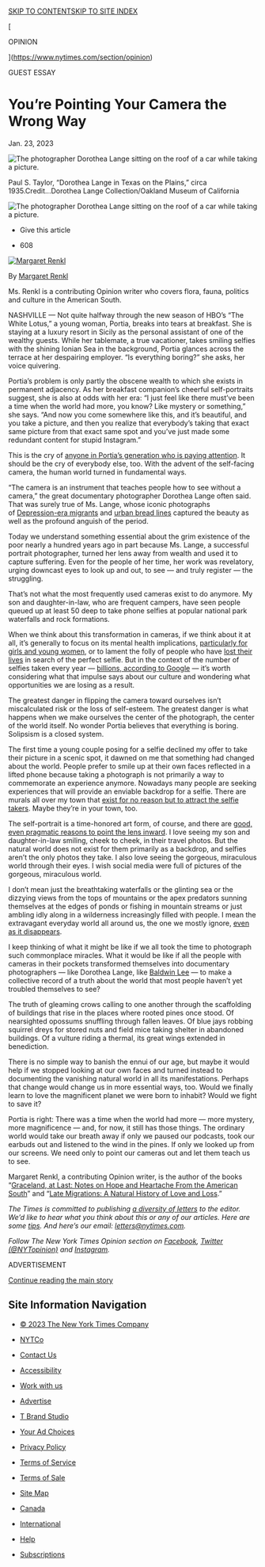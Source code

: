 [  
SKIP TO CONTENT](https://www.nytimes.com/2023/01/23/opinion/social-media-photography-selfies.html#site-content)[SKIP TO SITE INDEX](https://www.nytimes.com/2023/01/23/opinion/social-media-photography-selfies.html#site-index)

[](https://www.nytimes.com/)

[

OPINION

](https://www.nytimes.com/section/opinion)

GUEST ESSAY

# You’re Pointing Your Camera the Wrong Way

Jan. 23, 2023

![The photographer Dorothea Lange sitting on the roof of a car while taking a picture.](https://static01.nyt.com/images/2023/01/24/opinion/23renkl-1/23renkl-1-articleLarge-v2.jpg?quality=75&auto=webp&disable=upscale)

Paul S. Taylor, “Dorothea Lange in Texas on the Plains,” circa 1935.Credit...Dorothea Lange Collection/Oakland Museum of California

![The photographer Dorothea Lange sitting on the roof of a car while taking a picture.](https://static01.nyt.com/images/2023/01/24/opinion/23renkl-1/23renkl-1-articleLarge-v2.jpg?quality=75&auto=webp&disable=upscale)

-   Give this article
    

-   608
    

[![Margaret Renkl](https://static01.nyt.com/images/2017/04/08/opinion/margaret-renkl/margaret-renkl-thumbLarge-v2.png "Margaret Renkl")](https://www.nytimes.com/by/margaret-renkl)

By [Margaret Renkl](https://www.nytimes.com/by/margaret-renkl)

Ms. Renkl is a contributing Opinion writer who covers flora, fauna, politics and culture in the American South.

NASHVILLE — Not quite halfway through the new season of HBO’s “The White Lotus,” a young woman, Portia, breaks into tears at breakfast. She is staying at a luxury resort in Sicily as the personal assistant of one of the wealthy guests. While her tablemate, a true vacationer, takes smiling selfies with the shining Ionian Sea in the background, Portia glances across the terrace at her despairing employer. “Is everything boring?” she asks, her voice quivering.

Portia’s problem is only partly the obscene wealth to which she exists in permanent adjacency. As her breakfast companion’s cheerful self-portraits suggest, she is also at odds with her era: “I just feel like there must’ve been a time when the world had more, you know? Like mystery or something,” she says. “And now you come somewhere like this, and it’s beautiful, and you take a picture, and then you realize that everybody’s taking that exact same picture from that exact same spot and you’ve just made some redundant content for stupid Instagram.”

This is the cry of [anyone in Portia’s generation who is paying attention](https://www.nytimes.com/2022/12/15/style/teens-social-media.html). It should be the cry of everybody else, too. With the advent of the self-facing camera, the human world turned in fundamental ways.

“The camera is an instrument that teaches people how to see without a camera,” the great documentary photographer Dorothea Lange often said. That was surely true of Ms. Lange, whose iconic photographs of [Depression-era migrants](https://www.moma.org/magazine/articles/233) and [urban bread lines](https://artmuseum.princeton.edu/collections/objects/135245) captured the beauty as well as the profound anguish of the period.

Today we understand something essential about the grim existence of the poor nearly a hundred years ago in part because Ms. Lange, a successful portrait photographer, turned her lens away from wealth and used it to capture suffering. Even for the people of her time, her work was revelatory, urging downcast eyes to look up and out, to see — and truly register — the struggling.

That’s not what the most frequently used cameras exist to do anymore. My son and daughter-in-law, who are frequent campers, have seen people queued up at least 50 deep to take phone selfies at popular national park waterfalls and rock formations.

When we think about this transformation in cameras, if we think about it at all, it’s generally to focus on its mental health implications, [particularly for girls and young women](https://childmind.org/article/what-selfies-are-doing-to-girls-self-esteem/), or to lament the folly of people who have [lost their lives](https://www.washingtonpost.com/news/morning-mix/wp/2018/10/03/more-than-250-people-worldwide-have-died-taking-selfies-study-finds/) in search of the perfect selfie. But in the context of the number of selfies taken every year — [billions, according to Google](https://www.dailymail.co.uk/sciencetech/article-3619679/What-vain-bunch-really-24-billion-selfies-uploaded-Google-year.html) — it’s worth considering what that impulse says about our culture and wondering what opportunities we are losing as a result.

The greatest danger in flipping the camera toward ourselves isn’t miscalculated risk or the loss of self-esteem. The greatest danger is what happens when we make ourselves the center of the photograph, the center of the world itself. No wonder Portia believes that everything is boring. Solipsism is a closed system.

The first time a young couple posing for a selfie declined my offer to take their picture in a scenic spot, it dawned on me that something had changed about the world. People prefer to smile up at their own faces reflected in a lifted phone because taking a photograph is not primarily a way to commemorate an experience anymore. Nowadays many people are seeking experiences that will provide an enviable backdrop for a selfie. There are murals all over my town that [exist for no reason but to attract the selfie takers](https://www.tennessean.com/story/entertainment/2021/10/22/nashville-best-murals-selfies-photo-backdrop-social-media/6001277001/). Maybe they’re in your town, too.

The self-portrait is a time-honored art form, of course, and there are [good, even pragmatic reasons to point the lens inward](https://www.nytimes.com/2019/07/11/style/selfies-instagram.html?searchResultPosition=3). I love seeing my son and daughter-in-law smiling, cheek to cheek, in their travel photos. But the natural world does not exist for them primarily as a backdrop, and selfies aren’t the only photos they take. I also love seeing the gorgeous, miraculous world through their eyes. I wish social media were full of pictures of the gorgeous, miraculous world.

I don’t mean just the breathtaking waterfalls or the glinting sea or the dizzying views from the tops of mountains or the apex predators sunning themselves at the edges of ponds or fishing in mountain streams or just ambling idly along in a wilderness increasingly filled with people. I mean the extravagant everyday world all around us, the one we mostly ignore, [even as it disappears](https://www.nytimes.com/interactive/2022/12/09/climate/biodiversity-habitat-loss-climate.html).

I keep thinking of what it might be like if we all took the time to photograph such commonplace miracles. What it would be like if all the people with cameras in their pockets transformed themselves into documentary photographers — like Dorothea Lange, like [Baldwin Lee](https://www.nytimes.com/2022/10/31/opinion/baldwin-lee-photography-black-america.html) — to make a collective record of a truth about the world that most people haven’t yet troubled themselves to see?

The truth of gleaming crows calling to one another through the scaffolding of buildings that rise in the places where rooted pines once stood. Of nearsighted opossums snuffling through fallen leaves. Of blue jays robbing squirrel dreys for stored nuts and field mice taking shelter in abandoned buildings. Of a vulture riding a thermal, its great wings extended in benediction.

There is no simple way to banish the ennui of our age, but maybe it would help if we stopped looking at our own faces and turned instead to documenting the vanishing natural world in all its manifestations. Perhaps that change would change us in more essential ways, too. Would we finally learn to love the magnificent planet we were born to inhabit? Would we fight to save it?

Portia is right: There was a time when the world had more — more mystery, more magnificence — and, for now, it still has those things. The ordinary world would take our breath away if only we paused our podcasts, took our earbuds out and listened to the wind in the pines. If only we looked up from our screens. We need only to point our cameras out and let them teach us to see.

Margaret Renkl, a contributing Opinion writer, is the author of the books “[Graceland, at Last: Notes on Hope and Heartache From the American South](https://milkweed.org/book/graceland-at-last)” and “[Late Migrations: A Natural History of Love and Loss](https://milkweed.org/book/late-migrations).”

_The Times is committed to publishing_ [_a diversity of letters_](https://www.nytimes.com/2019/01/31/opinion/letters/letters-to-editor-new-york-times-women.html) _to the editor. We’d like to hear what you think about this or any of our articles. Here are some_ [_tips_](https://help.nytimes.com/hc/en-us/articles/115014925288-How-to-submit-a-letter-to-the-editor)_. And here’s our email:_ [_letters@nytimes.com_](mailto:letters@nytimes.com)_._

_Follow The New York Times Opinion section on_ [_Facebook_](https://www.facebook.com/nytopinion)_,_ [_Twitter (@NYTopinion)_](http://twitter.com/NYTOpinion) _and_ [_Instagram_](https://www.instagram.com/nytopinion/)_._

ADVERTISEMENT

[Continue reading the main story](https://www.nytimes.com/2023/01/23/opinion/social-media-photography-selfies.html#after-bottom)

## [](https://www.nytimes.com/2023/01/23/opinion/social-media-photography-selfies.html#commentsContainer)

[](https://myaccount.nytimes.com/auth/login?response_type=cookie&client_id=vi&redirect_uri=https%3A%2F%2Fwww.nytimes.com%2F2023%2F01%2F23%2Fopinion%2Fsocial-media-photography-selfies.html)

[](https://www.nytimes.com/content/help/site/usercontent/usercontent.html)

## Site Information Navigation

-   [© 2023 The New York Times Company](https://help.nytimes.com/hc/en-us/articles/115014792127-Copyright-notice)

-   [NYTCo](https://www.nytco.com/)
-   [Contact Us](https://help.nytimes.com/hc/en-us/articles/115015385887-Contact-Us)
-   [Accessibility](https://help.nytimes.com/hc/en-us/articles/115015727108-Accessibility)
-   [Work with us](https://www.nytco.com/careers/)
-   [Advertise](https://nytmediakit.com/)
-   [T Brand Studio](https://www.tbrandstudio.com/)
-   [Your Ad Choices](https://www.nytimes.com/privacy/cookie-policy#how-do-i-manage-trackers)
-   [Privacy Policy](https://www.nytimes.com/privacy/privacy-policy)
-   [Terms of Service](https://help.nytimes.com/hc/en-us/articles/115014893428-Terms-of-service)
-   [Terms of Sale](https://help.nytimes.com/hc/en-us/articles/115014893968-Terms-of-sale)
-   [Site Map](https://www.nytimes.com/sitemap/)
-   [Canada](https://www.nytimes.com/ca/?action=click&region=Footer&pgtype=Homepage)
-   [International](https://www.nytimes.com/international/?action=click&region=Footer&pgtype=Homepage)
-   [Help](https://help.nytimes.com/hc/en-us)
-   [Subscriptions](https://www.nytimes.com/subscription?campaignId=37WXW)